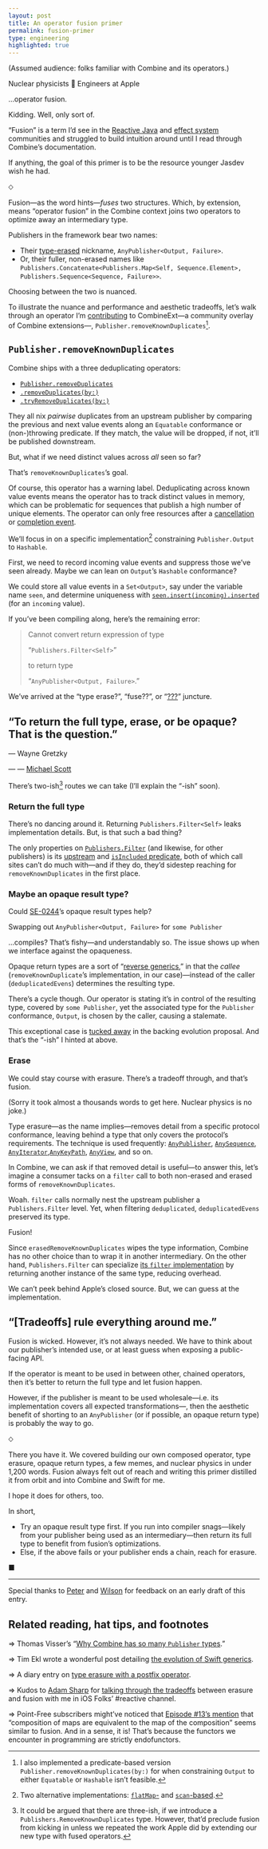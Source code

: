 ```yaml
---
layout: post
title: An operator fusion primer
permalink: fusion-primer
type: engineering
highlighted: true
---
```


(Assumed audience: folks familiar with Combine and its operators.)

Nuclear physicists 🤝 Engineers at Apple

…operator fusion.

Kidding. Well, only sort of.

“Fusion” is a term I’d see in the [Reactive Java](http://akarnokd.blogspot.com/2016/03/operator-fusion-part-1.html) and [effect system](https://github.com/fused-effects/fused-effects/blame/40cf33031576f179c9e4ba3f9e8a33ba642fcc91/README.md#L98-L106) communities and struggled to build intuition around until I read through Combine’s documentation.

If anything, the goal of this primer is to be the resource younger Jasdev wish he had.

⬦

Fusion—as the word hints—_fuses_ two structures. Which, by extension, means “operator fusion” in the Combine context joins two operators to optimize away an intermediary type.

Publishers in the framework bear two names:

- Their [type-erased](https://developer.apple.com/documentation/combine/publishers/output/3241611-erasetoanypublisher) nickname, `AnyPublisher<Output, Failure>`.
- Or, their fuller, non-erased names like `Publishers.Concatenate<Publishers.Map<Self, Sequence.Element>, Publishers.Sequence<Sequence, Failure>>`.

Choosing between the two is nuanced.

To illustrate the nuance and performance and aesthetic tradeoffs, let’s walk through an operator I’m [contributing](https://github.com/CombineCommunity/CombineExt/pull/7) to CombineExt—a community overlay of Combine extensions—, `Publisher.removeKnownDuplicates`[^1].

## `Publisher.removeKnownDuplicates`

Combine ships with a three deduplicating operators:

- [`Publisher.removeDuplicates`](https://developer.apple.com/documentation/combine/publisher/3204745-removeduplicates)
- [`.removeDuplicates(by:)`](https://developer.apple.com/documentation/combine/publisher/3204746-removeduplicates)
- [`.tryRemoveDuplicates(by:)`](https://developer.apple.com/documentation/combine/publisher/3204777-tryremoveduplicates)

They all nix _pairwise_ duplicates from an upstream publisher by comparing the previous and next value events along an `Equatable` conformance or (non-)throwing predicate. If they match, the value will be dropped, if not, it’ll be published downstream.

But, what if we need distinct values across _all_ seen so far?

That’s `removeKnownDuplicates`’s goal.

Of course, this operator has a warning label. Deduplicating across known value events means the operator has to track distinct values in memory, which can be problematic for sequences that publish a high number of unique elements. The operator can only free resources after a [cancellation](https://developer.apple.com/documentation/combine/cancellable/3204391-cancel) or [completion event](https://developer.apple.com/documentation/combine/subscribers/completion).

We’ll focus in on a specific implementation[^2] constraining  `Publisher.Output` to `Hashable`.

<script src="https://gist.github.com/jasdev/d241612e599842c3661bc26af28d3f3f.js"></script>

First, we need to record incoming value events and suppress those we’ve seen already. Maybe we can lean on `Output`’s `Hashable` conformance?

We could store all value events in a `Set<Output>`, say under the variable name `seen`, and determine uniqueness with [`seen.insert(incoming).inserted`](https://developer.apple.com/documentation/swift/set/3128848-insert) (for an `incoming` value).

<script src="https://gist.github.com/jasdev/1c6f576a0b6ef709591c6ac96a04bb12.js"></script>

If you’ve been compiling along, here’s the remaining error:

> Cannot convert return expression of type 
>
> “`Publishers.Filter<Self>`”
>
> to return type
>
> “`AnyPublisher<Output, Failure>`.”

We’ve arrived at the “type erase?”, “fuse??”, or “[???](https://knowyourmeme.com/memes/confused-nick-young)” juncture.

## “To return the full type, erase, or be opaque? That is the question.”

— Wayne Gretzky

— — [Michael Scott](https://www.reddit.com/r/OutOfTheLoop/comments/3kyz8p/why_do_people_always_quote_things_with_michael/)

There’s two-ish[^3] routes we can take (I’ll explain the “-ish” soon).

### Return the full type

There’s no dancing around it. Returning `Publishers.Filter<Self>` leaks implementation details. But, is that such a bad thing?

The only properties on [`Publishers.Filter`](https://developer.apple.com/documentation/combine/publishers/filter) (and likewise, for other publishers) is its [upstream](https://developer.apple.com/documentation/combine/publishers/filter/3207691-upstream) and [`isIncluded` predicate](https://developer.apple.com/documentation/combine/publishers/filter/3207629-isincluded), both of which call sites can’t do much with—and if they do, they’d sidestep reaching for `removeKnownDuplicates` in the first place.

### Maybe an opaque result type?

Could [SE-0244](https://github.com/apple/swift-evolution/blob/53c2e80bdede03b99aee683fe6399b6e4cf0bf95/proposals/0244-opaque-result-types.md)’s opaque result types help?

Swapping out `AnyPublisher<Output, Failure>` for `some Publisher`

…compiles? That’s fishy—and understandably so. The issue shows up when we interface against the opaqueness.

<script src="https://gist.github.com/jasdev/620784d991fa6c9653754daae80e6f10.js"></script> 

Opaque return types are a sort of “[reverse generics](https://github.com/apple/swift-evolution/blame/53c2e80bdede03b99aee683fe6399b6e4cf0bf95/proposals/0244-opaque-result-types.md#L89-L107),” in that the _callee_ (`removeKnownDuplicate`’s implementation, in our case)—instead of the caller (`deduplicatedEvens`) determines the resulting type.

There’s a cycle though. Our operator is stating it’s in control of the resulting type, covered by `some Publisher`, yet the associated type for the `Publisher` conformance, `Output`, is chosen by the caller, causing a stalemate.

This exceptional case is [tucked away](https://github.com/apple/swift-evolution/blame/53c2e80bdede03b99aee683fe6399b6e4cf0bf95/proposals/0244-opaque-result-types.md#L387-L403) in the backing evolution proposal. And that’s the “-ish” I hinted at above.

### Erase

We could stay course with erasure. There’s a tradeoff through, and that’s fusion.

(Sorry it took almost a thousands words to get here. Nuclear physics is no joke.)

Type erasure—as the name implies—removes detail from a specific protocol conformance, leaving behind a type that only covers the protocol’s requirements. The technique is used frequently: [`AnyPublisher`](https://developer.apple.com/documentation/combine/anypublisher), [`AnySequence`](https://developer.apple.com/documentation/swift/anysequence), [`AnyIterator`](https://developer.apple.com/documentation/swift/anyiterator),[`AnyKeyPath`](https://developer.apple.com/documentation/swift/anykeypath), [`AnyView`](https://developer.apple.com/documentation/swiftui/anyview), and so on.

In Combine, we can ask if that removed detail is useful—to answer this, let’s imagine a consumer tacks on a `filter` call to both non-erased and erased forms of `removeKnownDuplicates`.

<script src="https://gist.github.com/jasdev/5ed5183336a12dca288c4eeb8a4e97bd.js"></script>

Woah. `filter` calls normally nest the upstream publisher a `Publishers.Filter` level. Yet, when filtering `deduplicated`, `deduplicatedEvens` preserved its type.

Fusion!

Since `erasedRemoveKnownDuplicates` wipes the type information, Combine has no other choice than to wrap it in another intermediary. On the other hand, `Publishers.Filter` can specialize [its `filter` implementation](https://developer.apple.com/documentation/combine/publishers/filter/3207623-filter) by returning another instance of the same type, reducing overhead.

We can’t peek behind Apple’s closed source. But, we can guess at the implementation.

<script src="https://gist.github.com/jasdev/b5619cd756e23248b84fc12e7d92b4d2.js"></script>

## “[Tradeoffs] rule everything around me.”

Fusion is wicked. However, it’s not always needed. We have to think about our publisher’s intended use, or at least guess when exposing a public-facing API.

If the operator is meant to be used in between other, chained operators, then it’s better to return the full type and let fusion happen.

However, if the publisher is meant to be used wholesale—i.e. its implementation covers all expected transformations—, then the aesthetic benefit of shorting to an `AnyPublisher` (or if possible, an opaque return type) is probably the way to go.

<script src="https://gist.github.com/jasdev/363cb7268e93f75d45dc09a065b76eb9.js"></script>

⬦

There you have it. We covered building our own composed operator, type erasure, opaque return types, a few memes, and nuclear physics in under 1,200 words. Fusion always felt out of reach and writing this primer distilled it from orbit and into Combine and Swift for me.

I hope it does for others, too.

In short,

- Try an opaque result type first. If you run into compiler snags—likely from your publisher being used as an intermediary—then return its full type to benefit from fusion’s optimizations.
- Else, if the above fails or your publisher ends a chain, reach for erasure.

■

---

Special thanks to [Peter](https://github.com/peter-tomaselli) and [Wilson](https://twitter.com/WilsonCusack) for feedback on an early draft of this entry.

## Related reading, hat tips, and footnotes

[^1]: I also implemented a predicate-based version `Publisher.removeKnownDuplicates(by:)` for when constraining `Output` to either `Equatable` or `Hashable` isn’t feasible.

[^2]: Two alternative implementations: [`flatMap`-](https://gist.github.com/jasdev/702d1e8fc7079ba42081b5d4f4868e20) and [`scan`-based](https://gist.github.com/jasdev/3b98310fe3ca6b32fea5bfed243f54e2).

[^3]: It could be argued that there are three-ish, if we introduce a `Publishers.RemoveKnownDuplicates` type. However, that’d preclude fusion from kicking in unless we repeated the work Apple did by extending our new type with fused operators.

⇒ Thomas Visser’s “[Why Combine has so many `Publisher` types](https://www.thomasvisser.me/2019/07/04/combine-types/).”

⇒ Tim Ekl wrote a wonderful post detailing [the evolution of Swift generics](https://www.timekl.com/blog/2019/04/14/swift-generics-evolution/).

⇒ A diary entry on [type erasure with a postfix operator](/notes/postfix-erasure).

⇒ Kudos to [Adam Sharp](https://twitter.com/sharplet) for [talking through the tradeoffs](https://iosdevelopers.slack.com/archives/C0AET0JQ5/p1585060545148100?thread_ts=1582657918.079500&cid=C0AET0JQ5) between erasure and fusion with me in iOS Folks’ #reactive channel.

⇒ Point-Free subscribers might’ve noticed that [Episode #13’s mention](https://www.pointfree.co/collections/map-zip-flat-map/map/ep13-the-many-faces-of-map#t180) that “composition of maps are equivalent to the map of the composition” seems similar to fusion. And in a sense, it is! That’s because the functors we encounter in programming are strictly endofunctors.